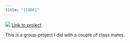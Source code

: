 ```yaml
---
title: "[CODE]"
---
```


<img src="./img/skagganget.png" alt=" ">
<a href="#">Link to project</a>


This is a group-project I did with a couple of class mates.
